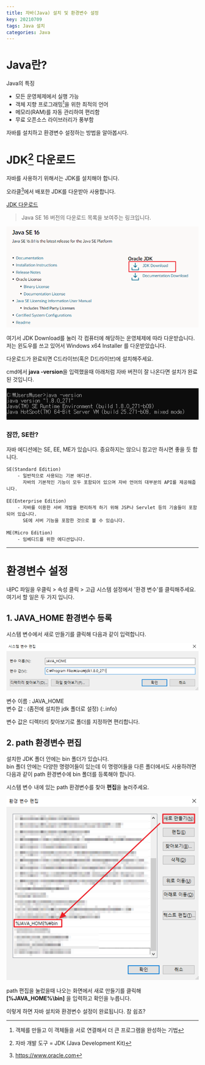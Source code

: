```yaml
---
title: 자바(Java) 설치 및 환경변수 설정
key: 20210709
tags: Java 설치
categories: Java
---
```

  
    
# Java란?

Java의 특징

* 모든 운영체제에서 실행 가능
* 객체 지향 프로그래밍[^1]을 위한 최적의 언어
* 메모리(RAM)를 자동 관리하여 편리함
* 무료 오픈소스 라이브러리가 풍부함
  
[^1]: 객체를 만들고 이 객체들을 서로 연결해서 더 큰 프로그램을 완성하는 기법

자바를 설치하고 환경변수 설정하는 방법을 알아봅시다.
  
  
# JDK[^2] 다운로드
  
[^2]: 자바 개발 도구 = JDK (Java Development Kit)
  
자바를 사용하기 위해서는 JDK를 설치해야 합니다.
  
오라클[^3]에서 배포한 JDK를 다운받아 사용합니다.

[^3]: <https://www.oracle.com>
  
[JDK 다운로드](https://www.oracle.com/java/technologies/javase-downloads.html)
  
> Java SE 16 버전의 다운로드 목록을 보여주는 링크입니다.
  
  
  
![다운로드](/assets/images/post/2021-07-09-java-start-se.png)
  
여기서 JDK Download를 눌러 각 컴퓨터에 해당하는 운영체제에 따라 다운받습니다.<br>
저는 윈도우를 쓰고 있어서 Windows x64 Installer 를 다운받았습니다.
  
  
다운로드가 완료되면 C드라이브(혹은 D드라이브)에 설치해주세요.

cmd에서 **java -version**을 입력했을때 아래처럼 자바 버전이 잘 나온다면 설치가 완료된 것입니다.

![cmd](/assets/images/post/2021-07-09-java-start-cmd.png)


### 잠깐, SE란?
  
자바 에디션에는 SE, EE, ME가 있습니다.
중요하지는 않으니 참고만 하시면 좋을 듯 합니다.

~~~
SE(Standard Edition)
    - 일반적으로 사용되는 기본 에디션. 
      자바의 기본적인 기능이 모두 포함되어 있으며 자바 언어의 대부분의 API를 제공해줍니다.

EE(Enterprise Edition)
    - 자바를 이용한 서버 개발을 편리하게 하기 위해 JSP나 Servlet 등의 기술들이 포함되어 있습니다.
      SE에 서버 기능을 포함한 것으로 볼 수 있습니다.

ME(Micro Edition)
    - 임베디드를 위한 에디션입니다.
~~~
  
  
***
  
# 환경변수 설정
  
  
내PC 파일을 우클릭 > 속성 클릭 > 고급 시스템 설정에서 '환경 변수'를 클릭해주세요.<br>
여기서 할 일은 두 가지 입니다.
  
  
## 1. JAVA_HOME 환경변수 등록
  
  
시스템 변수에서 새로 만들기를 클릭해 다음과 같이 입력합니다.
  
![JAVA_HOME](/assets/images/post/2021-07-09-java-start-javahome.png)


변수 이름 : JAVA_HOME  
변수 값 : (좀전에 설치한 jdk 폴더로 설정)
{:.info}

변수 값은 디렉터리 찾아보기로 폴더를 지정하면 편리합니다.
  
  
## 2. path 환경변수 편집
  
설치한 JDK 폴더 안에는 bin 폴더가 있습니다.  
bin 폴더 안에는 다양한 명령어들이 있는데 이 명령어들을 다른 폴더에서도 사용하려면  
다음과 같이 path 환경변수에 bin 폴더를 등록해야 합니다.

시스템 변수 내에 있는 path 환경변수를 찾아 **편집**을 눌러주세요.  
  
![path](/assets/images/post/2021-07-09-java-start-path.png)
  
  
path 편집을 눌렀을때 나오는 화면에서 새로 만들기를 클릭해
**[%JAVA_HOME%\bin]**
을 입력하고 확인을 누릅니다.
  
  
  
이렇게 하면 자바 설치와 환경변수 설정이 완료됩니다. 참 쉽죠?
  
  